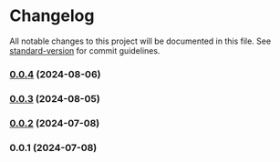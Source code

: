# Changelog

All notable changes to this project will be documented in this file. See [standard-version](https://github.com/conventional-changelog/standard-version) for commit guidelines.

### [0.0.4](https://github.com/litospayaso/gotzon/compare/v0.0.3...v0.0.4) (2024-08-06)

### [0.0.3](https://github.com/litospayaso/gotzon/compare/v0.0.2...v0.0.3) (2024-08-05)

### [0.0.2](https://github.com/litospayaso/gotzon/compare/v0.0.1...v0.0.2) (2024-07-08)

### 0.0.1 (2024-07-08)
